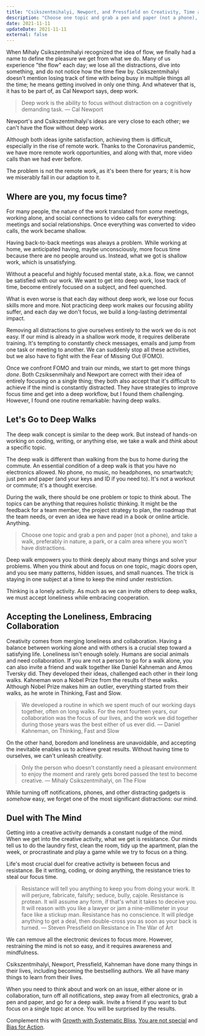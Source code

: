 ```yaml
---
title: "Csikszentmihalyi, Newport, and Pressfield on Creativity, Time and Deep Walks in Remote Work"
description: "Choose one topic and grab a pen and paper (not a phone), and take a walk, preferably in nature, a park, or a calm area where you won't have distractions."
date: 2021-11-11
updateDate: 2021-11-11
external: false
---
```


When Mihaly Csikszentmihalyi recognized the idea of flow, we finally had a name to define the pleasure we get from what we do. Many of us experience "the flow" each day; we lose all the distractions, dive into something, and do not notice how the time flew by.
Csikszentmihalyi doesn't mention losing track of time with being busy in multiple things all the time; he means getting involved in only one thing. And whatever that is, it has to be part of, as Cal Newport says, deep work.

> Deep work is the ability to focus without distraction on a cognitively demanding task.
> — Cal Newport

Newport's and Csikszentmihalyi's ideas are very close to each other; we can't have the flow without deep work.

Although both ideas ignite satisfaction, achieving them is difficult, especially in the rise of remote work. Thanks to the Coronavirus pandemic, we have more remote work opportunities, and along with that, more video calls than we had ever before.

The problem is not the remote work, as it's been there for years; it is how we miserably fail in our adaption to it.

## Where are you, my focus time?

For many people, the nature of the work translated from *some* meetings, working alone, and social connections to video calls for everything: meetings and social relationships. Once everything was converted to video calls, the work became shallow.

Having back-to-back meetings was always a problem. While working at home, we anticipated having, maybe unconsciously, more focus time because there are no people around us. Instead, what we got is shallow work, which is unsatisfying.

Without a peaceful and highly focused mental state, a.k.a. flow, we cannot be satisfied with our work. We want to get into deep work, lose track of time, become entirely focused on a subject, and feel quenched.

What is even worse is that each day without deep work, we lose our focus skills more and more. Not practicing deep work makes our focusing ability suffer, and each day we don't focus, we build a long-lasting detrimental impact.

Removing all distractions to give ourselves entirely to the work we do is not easy. If our mind is already in a shallow work mode, it requires deliberate training. It's tempting to constantly check messages, emails and jump from one task or meeting to another. We can suddenly stop all these activities, but we also have to fight with the Fear of Missing Out (FOMO).

Once we confront FOMO and train our minds, we start to get more things *done*. Both Czsiksenmihaly and Newport are correct with their idea of entirely focusing on a single thing; they both also accept that it's difficult to achieve if the mind is constantly distracted. They have strategies to improve focus time and get into a deep workflow, but I found them challenging. However, I found one routine remarkable: having deep walks.

## Let's Go to Deep Walks

The deep walk concept is similar to the deep work. But instead of hands-on working on coding, writing, or anything else, we take a walk and _think_ about a specific topic.

The deep walk is different than walking from the bus to home during the commute. An essential condition of a deep walk is that you have no electronics allowed. No phone, no music, no headphones, no smartwatch; just pen and paper (and your keys and ID if you need to). It's not a workout or commute; it's a thought exercise.

During the walk, there should be one problem or topic to think about. The topics can be anything that requires holistic thinking. It might be the feedback for a team member, the project strategy to plan, the roadmap that the team needs, or even an idea we have read in a book or online article. Anything.

> Choose one topic and grab a pen and paper (not a phone), and take a walk, preferably in nature, a park, or a calm area where you won't have distractions.

Deep walk empowers you to think deeply about many things and solve your problems. When you think about and focus on one topic, magic doors open, and you see many patterns, hidden issues, and small nuances. The trick is staying in one subject at a time to keep the mind under restriction.

Thinking is a lonely activity. As much as we can invite others to deep walks, we must accept loneliness while embracing cooperation.

## Accepting the Loneliness, Embracing Collaboration

Creativity comes from merging loneliness and collaboration. Having a balance between working alone and with others is a crucial step toward a satisfying life. Loneliness isn't enough solely. Humans are social animals and need collaboration.
If you are not a person to go for a walk alone, you can also invite a friend and walk together like Daniel Kahneman and Amos Tversky did. They developed their ideas, challenged each other in their long walks. Kahneman won a Nobel Prize from the results of these walks. Although Nobel Prize makes him an outlier, everything started from their walks, as he wrote in Thinking, Fast and Slow.

> We developed a routine in which we spent much of our working days together, often on long walks. For the next fourteen years, our collaboration was the focus of our lives, and the work we did together during those years was the best either of us ever did.
> — Daniel Kahneman, on Thinking, Fast and Slow

On the other hand, boredom and loneliness are unavoidable, and accepting the inevitable enables us to achieve great results. Without having time to ourselves, we can't unleash creativity.

> Only the person who doesn't constantly need a pleasant environment to enjoy the moment and rarely gets bored passed the test to become creative.
> — Mihaly Csikszentmihalyi, on The Flow

While turning off notifications, phones, and other distracting gadgets is *somehow* easy, we forget one of the most significant distractions: our mind.

## Duel with The Mind

Getting into a creative activity demands a constant nudge of the mind. When we get into the creative activity, what we get is resistance. Our minds tell us to do the laundry first, clean the room, tidy up the apartment, plan the week, or procrastinate and play a game while we try to focus on a thing.

Life's most crucial duel for creative activity is between focus and resistance. Be it writing, coding, or doing anything, the resistance tries to steal our focus time.

> Resistance will tell you anything to keep you from doing your work. It will perjure, fabricate, falsify; seduce, bully, cajole. Resistance is protean. It will assume any form, if that's what it takes to deceive you. It will reason with you like a lawyer or jam a nine-millimeter in your face like a stickup man. Resistance has no conscience. It will pledge anything to get a deal, then double-cross you as soon as your back is turned.
> — Steven Pressfield on Resistance in The War of Art

We can remove all the electronic devices to focus more. However, restraining the mind is not so easy, and it requires awareness and mindfulness.

Csikszentmihalyi, Newport, Pressfield, Kahneman have done many things in their lives, including becoming the bestselling authors. We all have many things to learn from their lives.

When you need to think about and work on an issue, either alone or in collaboration, turn off all notifications, step away from all electronics, grab a pen and paper, and go for a deep walk. Invite a friend if you want to but focus on a single topic at once. You will be surprised by the results.

Complement this with [Growth with Systematic Bliss](/growth-with-systematic-bliss/), [You are not special](/books/the-subtle-art-of-not-giving-a-fuck-book-note-you-are-not-special/) and [Bias for Action](/bias-towards-action/).
